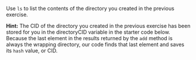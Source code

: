 Use `ls` to list the contents of the directory you created in the previous exercise.

**Hint:** The CID of the directory you created in the previous exercise has been stored for you in the directoryCID variable in the starter code below. Because the last element in the results returned by the `add` method is always the wrapping directory, our code finds that last element and saves its `hash` value, or CID.
